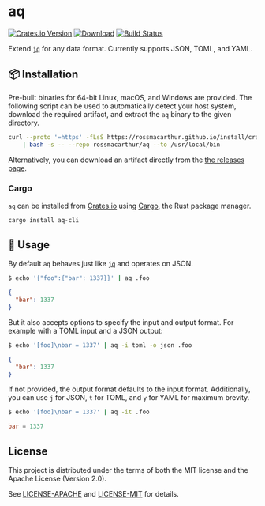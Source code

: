 # aq

[![Crates.io Version](https://img.shields.io/crates/v/aq-cli.svg)](https://crates.io/crates/aq-cli)
[![Download](https://img.shields.io/github/v/release/rossmacarthur/aq?label=binary)](https://github.com/rossmacarthur/aq/releases/latest)
[![Build Status](https://img.shields.io/github/actions/workflow/status/rossmacarthur/aq/build.yaml?branch=trunk)](https://github.com/rossmacarthur/aq/actions/workflows/build.yaml)

Extend [`jq`](https://stedolan.github.io/jq/manual) for any data format.
Currently supports JSON, TOML, and YAML.

## 📦 Installation

Pre-built binaries for 64-bit Linux, macOS, and Windows are provided. The
following script can be used to automatically detect your host system, download
the required artifact, and extract the `aq` binary to the given directory.

```sh
curl --proto '=https' -fLsS https://rossmacarthur.github.io/install/crate.sh \
    | bash -s -- --repo rossmacarthur/aq --to /usr/local/bin
```

Alternatively, you can download an artifact directly from the [the releases
page](https://github.com/rossmacarthur/aq/releases).

### Cargo

`aq` can be installed from [Crates.io](https://crates.io/crates/aq-cli)
using [Cargo](https://doc.rust-lang.org/cargo/), the Rust package manager.

```sh
cargo install aq-cli
```

## 🤸 Usage

By default `aq` behaves just like [`jq`](https://stedolan.github.io/jq/manual)
and operates on JSON.
```sh
$ echo '{"foo":{"bar": 1337}}' | aq .foo
```
```json
{
  "bar": 1337
}
```

But it also accepts options to specify the input and output format. For example
with a TOML input and a JSON output:

```sh
$ echo '[foo]\nbar = 1337' | aq -i toml -o json .foo
```
```json
{
  "bar": 1337
}
```

If not provided, the output format defaults to the input format. Additionally,
you can use `j` for JSON, `t` for TOML, and `y` for YAML for maximum brevity.
```sh
$ echo '[foo]\nbar = 1337' | aq -it .foo
```
```toml
bar = 1337
```

## License

This project is distributed under the terms of both the MIT license and the
Apache License (Version 2.0).

See [LICENSE-APACHE](LICENSE-APACHE) and [LICENSE-MIT](LICENSE-MIT) for details.
